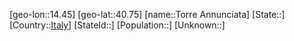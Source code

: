 ﻿---
location: [40.75,14.45]
type: City
tags:
- geo/City


SpocWebEntityId: 34918
isDeleted: false
confidential: public

---
[geo-lon::14.45]
[geo-lat::40.75]
[name::Torre Annunciata]
[State::]
[Country::[Italy](geo/Continent/Europe/Italy.md)]
[StateId::]
[Population::]
[Unknown::]

